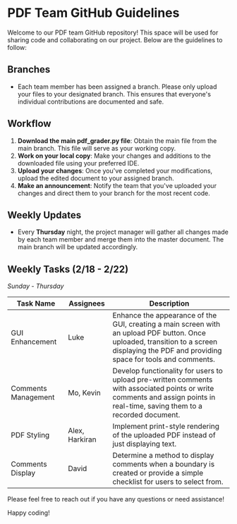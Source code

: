 # PDF Team GitHub Guidelines

Welcome to our PDF team GitHub repository! This space will be used for sharing code and collaborating on our project. Below are the guidelines to follow:

## Branches
- Each team member has been assigned a branch. Please only upload your files to your designated branch. This ensures that everyone's individual contributions are documented and safe.

## Workflow
1. **Download the main pdf_grader.py file**: Obtain the main file from the main branch. This file will serve as your working copy.
2. **Work on your local copy**: Make your changes and additions to the downloaded file using your preferred IDE.
3. **Upload your changes**: Once you've completed your modifications, upload the edited document to your assigned branch.
4. **Make an announcement**: Notify the team that you've uploaded your changes and direct them to your branch for the most recent code.

## Weekly Updates
- Every **Thursday** night, the project manager will gather all changes made by each team member and merge them into the master document. The main branch will be updated accordingly.

## Weekly Tasks (2/18 - 2/22)
*Sunday - Thursday*

| Task Name | Assignees | Description |
|-------------|-------------|-------------|
| GUI Enhancement | Luke | Enhance the appearance of the GUI, creating a main screen with an upload PDF button. Once uploaded, transition to a screen displaying the PDF and providing space for tools and comments. |
| Comments Management | Mo, Kevin | Develop functionality for users to upload pre-written comments with associated points or write comments and assign points in real-time, saving them to a recorded document. |
| PDF Styling | Alex, Harkiran | Implement print-style rendering of the uploaded PDF instead of just displaying text. |
| Comments Display | David | Determine a method to display comments when a boundary is created or provide a simple checklist for users to select from. |

Please feel free to reach out if you have any questions or need assistance!

Happy coding!
